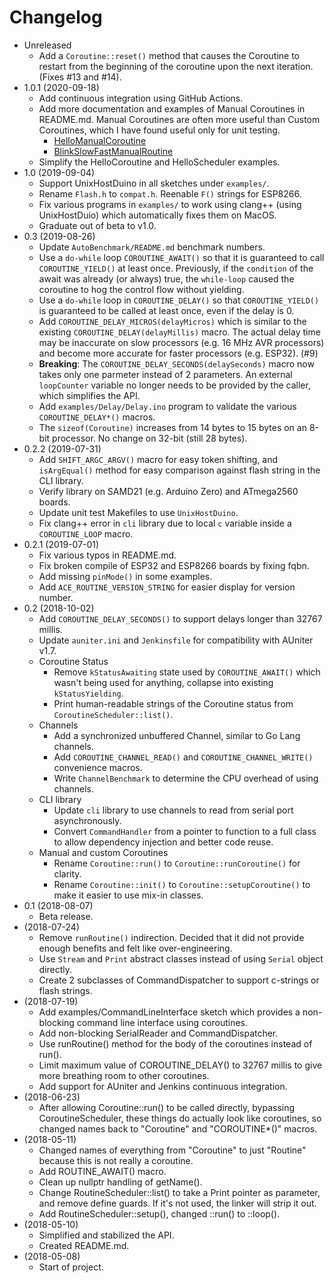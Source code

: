 # Changelog

* Unreleased
    * Add a `Coroutine::reset()` method that causes the Coroutine to restart
      from the beginning of the coroutine upon the next iteration. (Fixes #13
      and #14).
* 1.0.1 (2020-09-18)
    * Add continuous integration using GitHub Actions.
    * Add more documentation and examples of Manual Coroutines in README.md.
      Manual Coroutines are often more useful than Custom Coroutines, which I
      have found useful only for unit testing.
        * [HelloManualCoroutine](examples/HelloManualCoroutine)
        * [BlinkSlowFastManualRoutine](examples/BlinkSlowFastManualRoutine)
    * Simplify the HelloCoroutine and HelloScheduler examples.
* 1.0 (2019-09-04)
    * Support UnixHostDuino in all sketches under `examples/`.
    * Rename `Flash.h` to `compat.h`. Reenable `F()` strings for ESP8266.
    * Fix various programs in `examples/` to work using clang++ (using
      UnixHostDuio) which automatically fixes them on MacOS.
    * Graduate out of beta to v1.0.
* 0.3 (2019-08-26)
    * Update `AutoBenchmark/README.md` benchmark numbers.
    * Use a `do-while` loop `COROUTINE_AWAIT()` so that it is guaranteed to call
      `COROUTINE_YIELD()` at least once. Previously, if the `condition` of the
      await was already (or always) true, the `while-loop` caused the coroutine
      to hog the control flow without yielding.
    * Use a `do-while` loop in `COROUTINE_DELAY()` so that `COROUTINE_YIELD()`
      is guaranteed to be called at least once, even if the delay is 0.
    * Add `COROUTINE_DELAY_MICROS(delayMicros)` which is similar to the
      existing `COROUTINE_DELAY(delayMillis)` macro. The actual delay time may
      be inaccurate on slow processors (e.g. 16 MHz AVR processors) and become
      more accurate for faster processors (e.g. ESP32). (#9)
    * **Breaking**: The `COROUTINE_DELAY_SECONDS(delaySeconds)` macro now takes
      only one parmeter instead of 2 parameters. An external `loopCounter`
      variable no longer needs to be provided by the caller, which simplifies
      the API.
    * Add `examples/Delay/Delay.ino` program to validate the various
      `COROUTINE_DELAY*()` macros.
    * The `sizeof(Coroutine)` increases from 14 bytes to 15 bytes on an 8-bit
      processor. No change on 32-bit (still 28 bytes).
* 0.2.2 (2019-07-31)
    * Add `SHIFT_ARGC_ARGV()` macro for easy token shifting,
      and `isArgEqual()` method for easy comparison against flash string
      in the CLI library.
    * Verify library on SAMD21 (e.g. Arduino Zero) and ATmega2560 boards.
    * Update unit test Makefiles to use `UnixHostDuino`.
    * Fix clang++ error in `cli` library due to local `c` variable inside
      a `COROUTINE_LOOP` macro.
* 0.2.1 (2019-07-01)
    * Fix various typos in README.md.
    * Fix broken compile of ESP32 and ESP8266 boards by fixing fqbn.
    * Add missing `pinMode()` in some examples.
    * Add `ACE_ROUTINE_VERSION_STRING` for easier display for version number.
* 0.2 (2018-10-02)
    * Add `COROUTINE_DELAY_SECONDS()` to support delays longer than
      32767 millis.
    * Update `auniter.ini` and `Jenkinsfile` for compatibility with
      AUniter v1.7.
    * Coroutine Status
        * Remove `kStatusAwaiting` state used by `COROUTINE_AWAIT()` which
          wasn't being used for anything, collapse into existing
          `kStatusYielding`.
        * Print human-readable strings of the Coroutine status from
          `CoroutineScheduler::list()`.
    * Channels
        * Add a synchronized unbuffered Channel, similar to Go Lang channels.
        * Add `COROUTINE_CHANNEL_READ()` and `COROUTINE_CHANNEL_WRITE()`
          convenience macros.
        * Write `ChannelBenchmark` to determine the CPU overhead of using
          channels.
    * CLI library
        * Update `cli` library to use channels to read from serial port
          asynchronously.
        * Convert `CommandHandler` from a pointer to function to a full
          class to allow dependency injection and better code reuse.
    * Manual and custom Coroutines
        * Rename `Coroutine::run()` to `Coroutine::runCoroutine()` for clarity.
        * Rename `Coroutine::init()` to `Coroutine::setupCoroutine()` to make
          it easier to use mix-in classes.
* 0.1 (2018-08-07)
    * Beta release.
* (2018-07-24)
    * Remove `runRoutine()` indirection. Decided that it did not provide
      enough benefits and felt like over-engineering.
    * Use `Stream` and `Print` abstract classes instead of using `Serial`
      object directly.
    * Create 2 subclasses of CommandDispatcher to support c-strings or
      flash strings.
* (2018-07-19)
    * Add examples/CommandLineInterface sketch which provides a non-blocking
      command line interface using coroutines.
    * Add non-blocking SerialReader and CommandDispatcher.
    * Use runRoutine() method for the body of the coroutines instead of run().
    * Limit maximum value of COROUTINE_DELAY() to 32767 millis to give more
      breathing room to other coroutines.
    * Add support for AUniter and Jenkins continuous integration.
* (2018-06-23)
    * After allowing Coroutine::run() to be called directly,
      bypassing CoroutineScheduler, these things do actually look like
      coroutines, so changed names back to "Coroutine" and "COROUTINE*()"
      macros.
* (2018-05-11)
    * Changed names of everything from "Coroutine" to just "Routine" because
      this is not really a coroutine.
    * Add ROUTINE_AWAIT() macro.
    * Clean up nullptr handling of getName().
    * Change RoutineScheduler::list() to take a Print pointer as parameter, and
      remove define guards. If it's not used, the linker will strip it out.
    * Add RoutineScheduler::setup(), changed ::run() to ::loop().
* (2018-05-10)
    * Simplified and stabilized the API.
    * Created README.md.
* (2018-05-08)
    * Start of project.
